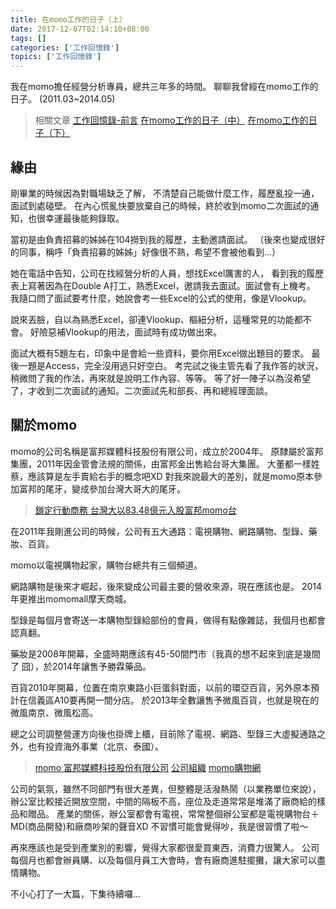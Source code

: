 ```yaml
---
title: 在momo工作的日子（上）
date: 2017-12-07T02:14:10+08:00
tags: []
categories: ['工作回憶錄']
topics: ['工作回憶錄']
---
```



我在momo擔任經營分析專員，總共三年多的時間。
聊聊我曾經在momo工作的日子。
(2011.03~2014.05)

<!--more-->


>相關文章
>[工作回憶錄-前言](/work-history/)
>[在momo工作的日子（中）](/work-at-momo-2/)
>[在momo工作的日子（下）](/work-at-momo-3/)


## 緣由
剛畢業的時候因為對職場缺乏了解，
不清楚自己能做什麼工作，履歷亂投一通，面試到處碰壁。
在內心慌亂快要放棄自己的時候，終於收到momo二次面試的通知，也很幸運最後能夠錄取。

當初是由負責招募的姊姊在104撈到我的履歷，主動邀請面試。
（後來也變成很好的同事，稱呼「負責招募的姊姊」好像很不熟，希望不會被他看到...）

她在電話中告知，公司在找經營分析的人員，想找Excel厲害的人，
看到我的履歷表上寫著因為在Double A打工，熟悉Excel，邀請我去面試。面試會有上機考。
我隨口問了面試要考什麼，她說會考一些Excel的公式的使用，像是Vlookup。

說來丟臉，自以為熟悉Excel，卻連Vlookup、樞紐分析，這種常見的功能都不會。
好險惡補Vlookup的用法，面試時有成功做出來。

面試大概有5題左右，印象中是會給一些資料，要你用Excel做出題目的要求。
最後一題是Access，完全沒用過只好空白。
考完試之後主管先看了我作答的狀況，稍微問了我的作法，再來就是說明工作內容、等等。
等了好一陣子以為沒希望了，才收到二次面試的通知。二次面試先和部長、再和總經理面談。

## 關於momo
momo的公司名稱是富邦媒體科技股份有限公司，成立於2004年。
原隸屬於富邦集團，2011年因金管會法規的關係，由富邦金出售給台哥大集團。
大董都一樣姓蔡，應該算是左手賣給右手的概念吧XD
對我來說最大的差別，就是momo原本參加富邦的尾牙，變成參加台灣大哥大的尾牙。
>[鎖定行動商務 台灣大以83.48億元入股富邦momo台](https://www.bnext.com.tw/article/17939/BN-ARTICLE-17939)

在2011年我剛進公司的時候，公司有五大通路：電視購物、網路購物、型錄、藥妝、百貨。

momo以電視購物起家，購物台總共有三個頻道。

網路購物是後來才崛起，後來變成公司最主要的營收來源，現在應該也是。
2014年更推出momomall摩天商城。

型錄是每個月會寄送一本購物型錄給部份的會員，做得有點像雜誌，我個月也都會認真翻。

藥妝是2008年開幕，全盛時期應該有45-50間門市（我真的想不起來到底是幾間了 囧），於2014年讓售予勝霖藥品。

百貨2010年開幕，位置在南京東路小巨蛋斜對面，以前的環亞百貨，另外原本預計在信義區A10要再開一間分店。
於2013年全數讓售予微風百貨，也就是現在的微風南京、微風松高。

總之公司調整營運方向後也掛牌上櫃，目前除了電視、網路、型錄三大虛擬通路之外，也有投資海外事業（北京、泰國）。

>[momo 富邦媒體科技股份有限公司](http://www.fmt.com.tw/)
>[公司組織](http://www.fmt.com.tw/index.php?option=com_content&view=article&id=10&Itemid=19)
>[momo購物網](https://www.momoshop.com.tw/main/Main.jsp)


公司的氣氛，雖然不同部門有很大差異，但整體是活潑熱鬧（以業務單位來說），
辦公室比較接近開放空間，中間的隔板不高，座位及走道常常是堆滿了廠商給的樣品和贈品。
產業的關係，辦公室都會有電視，常常整個辦公室都是電視購物台＋MD(商品開發)和廠商吵架的聲音XD
不習慣可能會覺得吵，我是很習慣了啦～

再來應該也是受到產業別的影響，覺得大家都很愛買東西，消費力很驚人。
公司每個月也都會辦員購、以及每個月員工大會時，會有廠商進駐擺攤，讓大家可以盡情購物。

不小心打了一大篇，下集待續囉...
